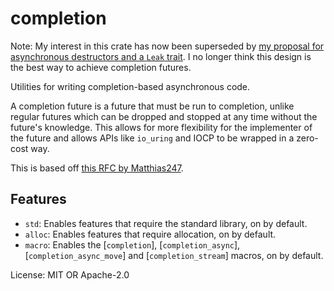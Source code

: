 # completion

Note: My interest in this crate has now been superseded by [my proposal for asynchronous
destructors and a `Leak` trait](https://sabrinajewson.org/blog/async-drop). I no longer think
this design is the best way to achieve completion futures.

Utilities for writing completion-based asynchronous code.

A completion future is a future that must be run to completion, unlike regular futures which
can be dropped and stopped at any time without the future's knowledge. This allows for more
flexibility for the implementer of the future and allows APIs like `io_uring` and IOCP to be
wrapped in a zero-cost way.

This is based off [this RFC by Matthias247](https://github.com/Matthias247/rfcs/pull/1).

## Features

- `std`: Enables features that require the standard library, on by default.
- `alloc`: Enables features that require allocation, on by default.
- `macro`: Enables the [`completion`], [`completion_async`], [`completion_async_move`] and
[`completion_stream`] macros, on by default.

License: MIT OR Apache-2.0
